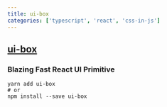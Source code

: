 ```yaml
---
title: ui-box
categories: ['typescript', 'react', 'css-in-js']
---
```

## [ui-box](https://github.com/segmentio/ui-box)

### Blazing Fast React UI Primitive


```shell
yarn add ui-box
# or
npm install --save ui-box
```
